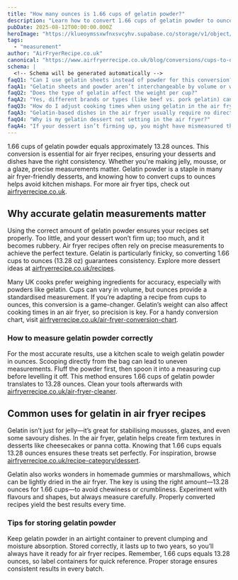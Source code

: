 ```yaml
---
title: "How many ounces is 1.66 cups of gelatin powder?"
description: "Learn how to convert 1.66 cups of gelatin powder to ounces for perfect air fryer desserts. Get precise measurements in seconds!"
pubDate: 2025-08-12T00:00:00.000Z
heroImage: "https://klueoymssxwfnxsvcyhv.supabase.co/storage/v1/object/public/Shmucket/how-many-ounces-is-1-66-cups-gelatin-powder.webp"
tags:
  - "measurement"
author: "AirFryerRecipe.co.uk"
canonical: "https://www.airfryerrecipe.co.uk/blog/conversions/cups-to-ounces/how-many-ounces-is-1-66-cups-gelatin-powder"
schema: |
  <!-- Schema will be generated automatically -->
faqQ1: "Can I use gelatin sheets instead of powder for this conversion?"
faqA1: "Gelatin sheets and powder aren’t interchangeable by volume or weight. One sheet typically equals about 2 grams, while powdered gelatin is roughly 3.5 grams per teaspoon. For 1.66 cups (13.28 oz) of powder, you’d need to calculate based on your sheet’s strength. Check the packaging for exact equivalents."
faqQ2: "Does the type of gelatin affect the weight per cup?"
faqA2: "Yes, different brands or types (like beef vs. pork gelatin) can vary slightly in density. However, 1.66 cups of standard powdered gelatin will generally weigh around 13.28 ounces. For precision, always weigh your specific product or check the manufacturer’s guidelines."
faqQ3: "How do I adjust cooking times when using gelatin in the air fryer?"
faqA3: "Gelatin-based dishes in the air fryer usually require no direct heat—just chilling to set. If you’re using it in baked goods, follow the recipe’s timing. The conversion (1.66 cups = 13.28 oz) ensures proper setting, but cooking times depend on the dish."
faqQ4: "Why is my gelatin dessert not setting in the air fryer?"
faqA4: "If your dessert isn’t firming up, you might have mismeasured the gelatin. Ensure you’ve used 13.28 ounces for 1.66 cups. Also, avoid overheating the mixture before chilling, as high heat can break down gelatin. Always dissolve it properly in warm (not boiling) liquid."
---
```

<p>1.66 cups of gelatin powder equals approximately 13.28 ounces. This conversion is essential for air fryer recipes, ensuring your desserts and dishes have the right consistency. Whether you're making jelly, mousse, or a glaze, precise measurements matter. Gelatin powder is a staple in many air fryer-friendly desserts, and knowing how to convert cups to ounces helps avoid kitchen mishaps. For more air fryer tips, check out <a href=https://www.airfryerrecipe.co.uk>airfryerrecipe.co.uk</a>.</p>  

<h2>Why accurate gelatin measurements matter</h2>  
<p>Using the correct amount of gelatin powder ensures your recipes set properly. Too little, and your dessert won’t firm up; too much, and it becomes rubbery. Air fryer recipes often rely on precise measurements to achieve the perfect texture. Gelatin is particularly finicky, so converting 1.66 cups to ounces (13.28 oz) guarantees consistency. Explore more dessert ideas at <a href=https://www.airfryerrecipe.co.uk/recipes>airfryerrecipe.co.uk/recipes</a>.</p>  

<p>Many UK cooks prefer weighing ingredients for accuracy, especially with powders like gelatin. Cups can vary in volume, but ounces provide a standardised measurement. If you’re adapting a recipe from cups to ounces, this conversion is a game-changer. Gelatin’s weight can also affect cooking times in an air fryer, so precision is key. For a handy conversion chart, visit <a href=https://www.airfryerrecipe.co.uk/air-fryer-conversion-chart>airfryerrecipe.co.uk/air-fryer-conversion-chart</a>.</p>  

<h3>How to measure gelatin powder correctly</h3>  
<p>For the most accurate results, use a kitchen scale to weigh gelatin powder in ounces. Scooping directly from the bag can lead to uneven measurements. Fluff the powder first, then spoon it into a measuring cup before levelling it off. This method ensures 1.66 cups of gelatin powder translates to 13.28 ounces. Clean your tools afterwards with <a href=https://www.airfryerrecipe.co.uk/air-fryer-cleaner>airfryerrecipe.co.uk/air-fryer-cleaner</a>.</p>  

<h2>Common uses for gelatin in air fryer recipes</h2>  
<p>Gelatin isn’t just for jelly—it’s great for stabilising mousses, glazes, and even some savoury dishes. In the air fryer, gelatin helps create firm textures in desserts like cheesecakes or panna cotta. Knowing that 1.66 cups equals 13.28 ounces ensures these treats set perfectly. For inspiration, browse <a href=https://www.airfryerrecipe.co.uk/recipe-category/dessert>airfryerrecipe.co.uk/recipe-category/dessert</a>.</p>  

<p>Gelatin also works wonders in homemade gummies or marshmallows, which can be lightly dried in the air fryer. The key is using the right amount—13.28 ounces for 1.66 cups—to avoid chewiness or crumbliness. Experiment with flavours and shapes, but always measure carefully. Properly converted recipes yield the best results every time.</p>  

<h3>Tips for storing gelatin powder</h3>  
<p>Keep gelatin powder in an airtight container to prevent clumping and moisture absorption. Stored correctly, it lasts up to two years, so you’ll always have it ready for air fryer recipes. Remember, 1.66 cups equals 13.28 ounces, so label containers for quick reference. Proper storage ensures consistent results in every batch.</p>
